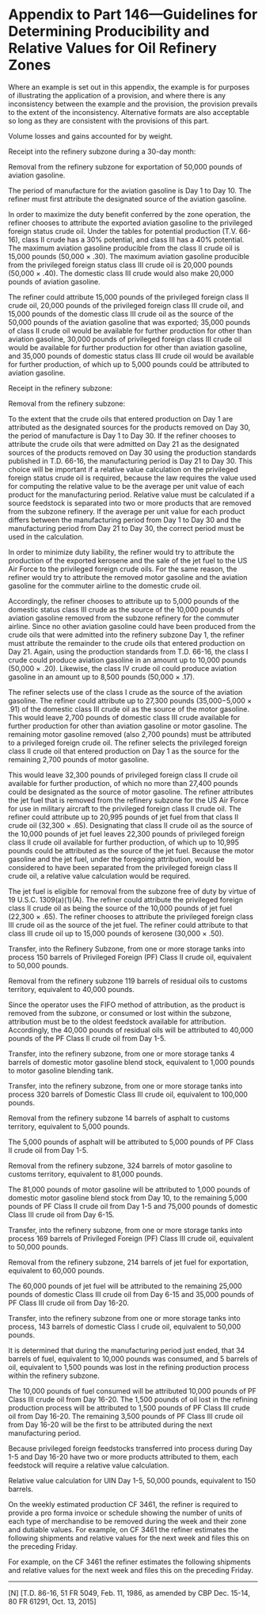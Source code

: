 # Appendix to Part 146—Guidelines for Determining Producibility and Relative Values for Oil Refinery Zones


Where an example is set out in this appendix, the example is for purposes of illustrating the application of a provision, and where there is any inconsistency between the example and the provision, the provision prevails to the extent of the inconsistency. Alternative formats are also acceptable so long as they are consistent with the provisions of this part. 


Volume losses and gains accounted for by weight. 


Receipt into the refinery subzone during a 30-day month: 


Removal from the refinery subzone for exportation of 50,000 pounds of aviation gasoline. 


The period of manufacture for the aviation gasoline is Day 1 to Day 10. The refiner must first attribute the designated source of the aviation gasoline. 


In order to maximize the duty benefit conferred by the zone operation, the refiner chooses to attribute the exported aviation gasoline to the privileged foreign status crude oil. Under the tables for potential production (T.V. 66-16), class II crude has a 30% potential, and class III has a 40% potential. The maximum aviation gasoline producible from the class II crude oil is 15,000 pounds (50,000 × .30). The maximum aviation gasoline producible from the privileged foreign status class III crude oil is 20,000 pounds (50,000 × .40). The domestic class III crude would also make 20,000 pounds of aviation gasoline. 


The refiner could attribute 15,000 pounds of the privileged foreign class II crude oil, 20,000 pounds of the privileged foreign class III crude oil, and 15,000 pounds of the domestic class III crude oil as the source of the 50,000 pounds of the aviation gasoline that was exported; 35,000 pounds of class II crude oil would be available for further production for other than aviation gasoline, 30,000 pounds of privileged foreign class III crude oil would be available for further production for other than aviation gasoline, and 35,000 pounds of domestic status class III crude oil would be available for further production, of which up to 5,000 pounds could be attributed to aviation gasoline. 


Receipt in the refinery subzone: 


Removal from the refinery subzone: 


To the extent that the crude oils that entered production on Day 1 are attributed as the designated sources for the products removed on Day 30, the period of manufacture is Day 1 to Day 30. If the refiner chooses to attribute the crude oils that were admitted on Day 21 as the designated sources of the products removed on Day 30 using the production standards published in T.D. 66-16, the manufacturing period is Day 21 to Day 30. This choice will be important if a relative value calculation on the privileged foreign status crude oil is required, because the law requires the value used for computing the relative value to be the average per unit value of each product for the manufacturing period. Relative value must be calculated if a source feedstock is separated into two or more products that are removed from the subzone refinery. If the average per unit value for each product differs between the manufacturing period from Day 1 to Day 30 and the manufacturing period from Day 21 to Day 30, the correct period must be used in the calculation. 


In order to minimize duty liability, the refiner would try to attribute the production of the exported kerosene and the sale of the jet fuel to the US Air Force to the privileged foreign crude oils. For the same reason, the refiner would try to attribute the removed motor gasoline and the aviation gasoline for the commuter airline to the domestic crude oil. 


Accordingly, the refiner chooses to attribute up to 5,000 pounds of the domestic status class III crude as the source of the 10,000 pounds of aviation gasoline removed from the subzone refinery for the commuter airline. Since no other aviation gasoline could have been produced from the crude oils that were admitted into the refinery subzone Day 1, the refiner must attribute the remainder to the crude oils that entered production on Day 21. Again, using the production standards from T.D. 66-16, the class I crude could produce aviation gasoline in an amount up to 10,000 pounds (50,000 × .20). Likewise, the class IV crude oil could produce aviation gasoline in an amount up to 8,500 pounds (50,000 × .17). 


The refiner selects use of the class I crude as the source of the aviation gasoline. The refiner could attribute up to 27,300 pounds (35,000−5,000 × .91) of the domestic class III crude oil as the source of the motor gasoline. This would leave 2,700 pounds of domestic class III crude available for further production for other than aviation gasoline or motor gasoline. The remaining motor gasoline removed (also 2,700 pounds) must be attributed to a privileged foreign crude oil. The refiner selects the privileged foreign class II crude oil that entered production on Day 1 as the source for the remaining 2,700 pounds of motor gasoline. 


This would leave 32,300 pounds of privileged foreign class II crude oil available for further production, of which no more than 27,400 pounds could be designated as the source of motor gasoline. The refiner attributes the jet fuel that is removed from the refinery subzone for the US Air Force for use in military aircraft to the privileged foreign class II crude oil. The refiner could attribute up to 20,995 pounds of jet fuel from that class II crude oil (32,300 × .65). Designating that class II crude oil as the source of the 10,000 pounds of jet fuel leaves 22,300 pounds of privileged foreign class II crude oil available for further production, of which up to 10,995 pounds could be attributed as the source of the jet fuel. Because the motor gasoline and the jet fuel, under the foregoing attribution, would be considered to have been separated from the privileged foreign class II crude oil, a relative value calculation would be required. 


The jet fuel is eligible for removal from the subzone free of duty by virtue of 19 U.S.C. 1309(a)(1)(A). The refiner could attribute the privileged foreign class II crude oil as being the source of the 10,000 pounds of jet fuel (22,300 × .65). The refiner chooses to attribute the privileged foreign class III crude oil as the source of the jet fuel. The refiner could attribute to that class III crude oil up to 15,000 pounds of kerosene (30,000 × .50). 


Transfer, into the Refinery Subzone, from one or more storage tanks into process 150 barrels of Privileged Foreign (PF) Class II crude oil, equivalent to 50,000 pounds. 


Removal from the refinery subzone 119 barrels of residual oils to customs territory, equivalent to 40,000 pounds. 


Since the operator uses the FIFO method of attribution, as the product is removed from the subzone, or consumed or lost within the subzone, attribution must be to the oldest feedstock available for attribution. Accordingly, the 40,000 pounds of residual oils will be attributed to 40,000 pounds of the PF Class II crude oil from Day 1-5.


Transfer, into the refinery subzone, from one or more storage tanks 4 barrels of domestic motor gasoline blend stock, equivalent to 1,000 pounds to motor gasoline blending tank. 


Transfer, into the refinery subzone, from one or more storage tanks into process 320 barrels of Domestic Class III crude oil, equivalent to 100,000 pounds. 


Removal from the refinery subzone 14 barrels of asphalt to customs territory, equivalent to 5,000 pounds. 


The 5,000 pounds of asphalt will be attributed to 5,000 pounds of PF Class II crude oil from Day 1-5. 


Removal from the refinery subzone, 324 barrels of motor gasoline to customs territory, equivalent to 81,000 pounds. 


The 81,000 pounds of motor gasoline will be attributed to 1,000 pounds of domestic motor gasoline blend stock from Day 10, to the remaining 5,000 pounds of PF Class II crude oil from Day 1-5 and 75,000 pounds of domestic Class III crude oil from Day 6-15. 


Transfer, into the refinery subzone, from one or more storage tanks into process 169 barrels of Privileged Foreign (PF) Class III crude oil, equivalent to 50,000 pounds. 


Removal from the refinery subzone, 214 barrels of jet fuel for exportation, equivalent to 60,000 pounds. 


The 60,000 pounds of jet fuel will be attributed to the remaining 25,000 pounds of domestic Class III crude oil from Day 6-15 and 35,000 pounds of PF Class III crude oil from Day 16-20. 


Transfer, into the refinery subzone from one or more storage tanks into process, 143 barrels of domestic Class I crude oil, equivalent to 50,000 pounds. 


It is determined that during the manufacturing period just ended, that 34 barrels of fuel, equivalent to 10,000 pounds was consumed, and 5 barrels of oil, equivalent to 1,500 pounds was lost in the refining production process within the refinery subzone. 


The 10,000 pounds of fuel consumed will be attributed 10,000 pounds of PF Class III crude oil from Day 16-20. The 1,500 pounds of oil lost in the refining production process will be attributed to 1,500 pounds of PF Class III crude oil from Day 16-20. The remaining 3,500 pounds of PF Class III crude oil from Day 16-20 will be the first to be attributed during the next manufacturing period. 


Because privileged foreign feedstocks transferred into process during Day 1-5 and Day 16-20 have two or more products attributed to them, each feedstock will require a relative value calculation. 


Relative value calculation for UIN Day 1-5, 50,000 pounds, equivalent to 150 barrels. 


On the weekly estimated production CF 3461, the refiner is required to provide a pro forma invoice or schedule showing the number of units of each type of merchandise to be removed during the week and their zone and dutiable values. For example, on CF 3461 the refiner estimates the following shipments and relative values for the next week and files this on the preceding Friday.



For example, on the CF 3461 the refiner estimates the following shipments and relative values for the next week and files this on the preceding Friday.




---

[N] [T.D. 86-16, 51 FR 5049, Feb. 11, 1986, as amended by CBP Dec. 15-14, 80 FR 61291, Oct. 13, 2015]




